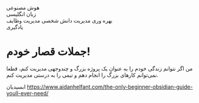 هوش مصنوعی  
زبان انگلیسی  
بهره وری
	مدیریت دانش شخصی
	مدیریت وظایف  
یادگیری


# جملات قصار خودم!
من اگر نتوانم زندگی خودم را به عنوان یک پروژه بزرگ و چندوجهی مدیریت کنم، قطعا نمی‌توانم کارهای بزرگ را انجام دهم و تیمی را به درستی مدیریت کنم.


ابسیدیان
https://www.aidanhelfant.com/the-only-beginner-obsidian-guide-youll-ever-need/